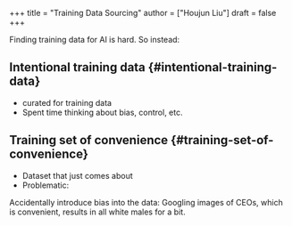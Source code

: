 +++
title = "Training Data Sourcing"
author = ["Houjun Liu"]
draft = false
+++

Finding training data for AI is hard. So instead:


## Intentional training data {#intentional-training-data}

-   curated for training data
-   Spent time thinking about bias, control, etc.


## Training set of convenience {#training-set-of-convenience}

-   Dataset that just comes about
-   Problematic:

Accidentally introduce bias into the data: Googling images of CEOs, which is convenient, results in all white males for a bit.
